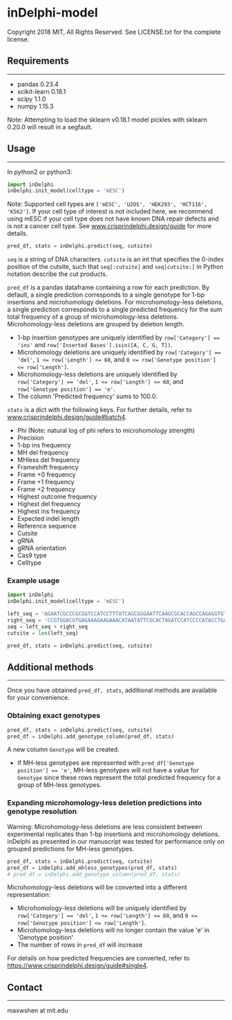 # inDelphi-model
Copyright 2018 MIT, All Rights Reserved. See LICENSE.txt for the complete license.

## Requirements
---
- pandas 0.23.4
- scikit-learn 0.18.1
- scipy 1.1.0
- numpy 1.15.3

Note: Attempting to load the sklearn v0.18.1 model pickles with sklearn 0.20.0 will result in a segfault.


## Usage
---
In python2 or python3:

```python
import inDelphi
inDelphi.init_model(celltype = 'mESC')
```

Note: Supported cell types are `['mESC', 'U2OS', 'HEK293', 'HCT116', 'K562']`. If your cell type of interest is not included here, we recommend using mESC if your cell type does not have known DNA repair defects and is not a cancer cell type. See www.crisprindelphi.design/guide for more details.

```python
pred_df, stats = inDelphi.predict(seq, cutsite)
```

`seq` is a string of DNA characters. `cutsite` is an int that specifies the 0-index position of the cutsite, such that `seq[:cutsite]` and `seq[cutsite:]` in Python notation describe the cut products.

`pred_df` is a pandas dataframe containing a row for each prediction. By default, a single prediction corresponds to a single genotype for 1-bp insertions and microhomology deletions. For microhomology-less deletions, a single prediction corresponds to a single predicted frequency for the sum total frequency of a group of microhomology-less deletions. Microhomology-less deletions are grouped by deletion length.
- 1-bp insertion genotypes are uniquely identified by `row['Category'] == 'ins'` and `row['Inserted Bases'].isin([A, C, G, T])`. 
- Microhomology deletions are uniquely identified by `row['Category'] == 'del'`, `1 <= row['Length'] <= 60`, and `0 <= row['Genotype position'] <= row['Length']`.
- Microhomology-less deletions are uniquely identified by `row['Category'] == 'del'`, `1 <= row['Length'] <= 60`, and `row['Genotype position'] == 'e'`.
- The column 'Predicted frequency' sums to 100.0.

`stats` is a dict with the following keys. For further details, refer to www.crisprindelphi.design/guide#batch4.
- Phi (Note: natural log of phi refers to microhomology strength)
- Precision
- 1-bp ins frequency
- MH del frequency
- MHless del frequency
- Frameshift frequency
- Frame +0 frequency
- Frame +1 frequency
- Frame +2 frequency
- Highest outcome frequency
- Highest del frequency
- Highest ins frequency
- Expected indel length
- Reference sequence
- Cutsite
- gRNA
- gRNA orientation
- Cas9 type
- Celltype

### Example usage
```python
import inDelphi
inDelphi.init_model(celltype = 'mESC')

left_seq = 'AGAATCGCCCGCGGTCCATCCTTTATCAGCGGGAATTCAAGCGCACCAGCCAGAGGTGTA'
right_seq = 'CCGTGGACGTGAGAAAGAAGAAACATAATATTCGCACTAGATCCATCCCCATACCTGACC'
seq = left_seq + right_seq
cutsite = len(left_seq)

pred_df, stats = inDelphi.predict(seq, cutsite)
```

## Additional methods
---
Once you have obtained `pred_df, stats`, additional methods are available for your convenience.

### Obtaining exact genotypes
```python
pred_df, stats = inDelphi.predict(seq, cutsite)
pred_df = inDelphi.add_genotype_column(pred_df, stats)
```

A new column `Genotype` will be created.
- If MH-less genotypes are represented with `pred_df['Genotype position'] == 'e'`, MH-less genotypes will not have a value for `Genotype` since these rows represent the total predicted frequency for a group of MH-less genotypes.

### Expanding microhomology-less deletion predictions into genotype resolution
Warning: Microhomology-less deletions are less consistent between experimental replicates than 1-bp insertions and microhomology deletions. inDelphi as presented in our manuscript was tested for performance only on grouped predictions for MH-less genotypes.

```python
pred_df, stats = inDelphi.predict(seq, cutsite)
pred_df = inDelphi.add_mhless_genotypes(pred_df, stats)
# pred_df = inDelphi.add_genotype_column(pred_df, stats) 
```

Microhomology-less deletions will be converted into a different representation:
- Microhomology-less deletions will be uniquely identified by `row['Category'] == 'del'`, `1 <= row['Length'] <= 60`, and `0 <= row['Genotype position'] <= row['Length']`.
- Microhomology-less deletions will no longer contain the value 'e' in 'Genotype position'
- The number of rows in `pred_df` will increase

For details on how predicted frequencies are converted, refer to https://www.crisprindelphi.design/guide#single4.

## Contact
---
maxwshen at mit.edu